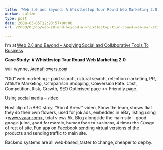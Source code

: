 ```yaml
---
title: 'Web 2.0 and Beyond: A Whistlestop Tour Round Web Marketing 2.0'
author: Julian
type: post
date: 2008-03-05T12:20:57+00:00
url: /2008/03/05/web-20-and-beyond-a-whistlestop-tour-round-web-marketing-20/

---
```

I’m at [Web 2.0 and Beyond &#8211; Applying Social and Collaborative Tools To Business][1] .

**Case Study: A Whistlestop Tour Round Web Marketing 2.0**

Will Wynne, [ArenaFlowers.com][2]

&#8220;Old&#8221; web marketing &#8211; paid search, natural search, retention marketing, PR, Affiliate Marketing, Comparison Shopping, Conversion Rate. Cost, Competition, Risk, Growth, SEO Optimised page <> Friendly page.

Using social media &#8211; video

Host clip of a BBC story, &#8220;About Arena&#8221; video, Show the team, shows that they do their own flowers, used for job ads, embedded in eBay listing using <www.vzaar.com>, total views 5k. Blog alongside the main site &#8211; good google juice, good for morale, human face to business, 4 times the £/page of rest of site. Fun app on Facebook sending virtual versions of the products and sending traffic to main site.

Backend systems are all web-based, faster to change, cheaper to deploy.

 [1]: https://www.focusbiz.co.uk/conferences/web2.0/
 [2]: https://www.arenaflowers.com/